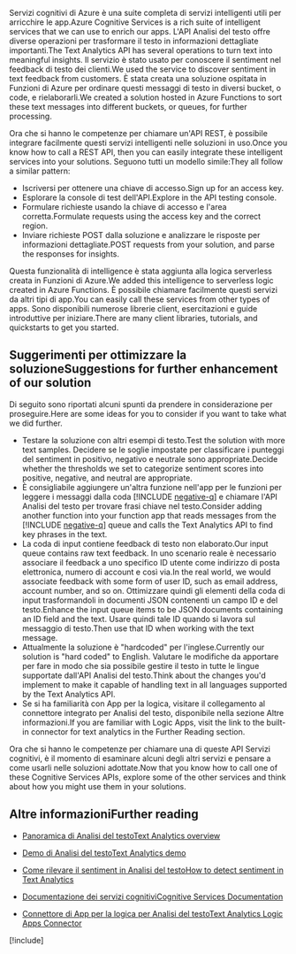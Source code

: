 <span data-ttu-id="3a73f-101">Servizi cognitivi di Azure è una suite completa di servizi intelligenti utili per arricchire le app.</span><span class="sxs-lookup"><span data-stu-id="3a73f-101">Azure Cognitive Services is a rich suite of intelligent services that we can use to enrich our apps.</span></span> <span data-ttu-id="3a73f-102">L'API Analisi del testo offre diverse operazioni per trasformare il testo in informazioni dettagliate importanti.</span><span class="sxs-lookup"><span data-stu-id="3a73f-102">The Text Analytics API has several operations to turn text into meaningful insights.</span></span> <span data-ttu-id="3a73f-103">Il servizio è stato usato per conoscere il sentiment nel feedback di testo dei clienti.</span><span class="sxs-lookup"><span data-stu-id="3a73f-103">We used the service to discover sentiment in text feedback from customers.</span></span> <span data-ttu-id="3a73f-104">È stata creata una soluzione ospitata in Funzioni di Azure per ordinare questi messaggi di testo in diversi bucket, o code, e rielaborarli.</span><span class="sxs-lookup"><span data-stu-id="3a73f-104">We created a solution hosted in Azure Functions to sort these text messages into different buckets, or queues, for further processing.</span></span>

<span data-ttu-id="3a73f-105">Ora che si hanno le competenze per chiamare un'API REST, è possibile integrare facilmente questi servizi intelligenti nelle soluzioni in uso.</span><span class="sxs-lookup"><span data-stu-id="3a73f-105">Once you know how to call a REST API, then you can easily integrate these intelligent services into your solutions.</span></span> <span data-ttu-id="3a73f-106">Seguono tutti un modello simile:</span><span class="sxs-lookup"><span data-stu-id="3a73f-106">They all follow a similar pattern:</span></span>

- <span data-ttu-id="3a73f-107">Iscriversi per ottenere una chiave di accesso.</span><span class="sxs-lookup"><span data-stu-id="3a73f-107">Sign up for an access key.</span></span>
- <span data-ttu-id="3a73f-108">Esplorare la console di test dell'API.</span><span class="sxs-lookup"><span data-stu-id="3a73f-108">Explore in the API testing console.</span></span>
- <span data-ttu-id="3a73f-109">Formulare richieste usando la chiave di accesso e l'area corretta.</span><span class="sxs-lookup"><span data-stu-id="3a73f-109">Formulate requests using the access key and the correct region.</span></span>
- <span data-ttu-id="3a73f-110">Inviare richieste POST dalla soluzione e analizzare le risposte per informazioni dettagliate.</span><span class="sxs-lookup"><span data-stu-id="3a73f-110">POST requests from your solution, and parse the responses for insights.</span></span>

<span data-ttu-id="3a73f-111">Questa funzionalità di intelligence è stata aggiunta alla logica serverless creata in Funzioni di Azure.</span><span class="sxs-lookup"><span data-stu-id="3a73f-111">We added this intelligence to serverless logic created in Azure Functions.</span></span> <span data-ttu-id="3a73f-112">È possibile chiamare facilmente questi servizi da altri tipi di app.</span><span class="sxs-lookup"><span data-stu-id="3a73f-112">You can easily call these services from other types of apps.</span></span> <span data-ttu-id="3a73f-113">Sono disponibili numerose librerie client, esercitazioni e guide introduttive per iniziare.</span><span class="sxs-lookup"><span data-stu-id="3a73f-113">There are many client libraries, tutorials, and quickstarts to get you started.</span></span>

## <a name="suggestions-for-further-enhancement-of-our-solution"></a><span data-ttu-id="3a73f-114">Suggerimenti per ottimizzare la soluzione</span><span class="sxs-lookup"><span data-stu-id="3a73f-114">Suggestions for further enhancement of our solution</span></span>

<span data-ttu-id="3a73f-115">Di seguito sono riportati alcuni spunti da prendere in considerazione per proseguire.</span><span class="sxs-lookup"><span data-stu-id="3a73f-115">Here are some ideas for you to consider if you want to take what we did further.</span></span>

- <span data-ttu-id="3a73f-116">Testare la soluzione con altri esempi di testo.</span><span class="sxs-lookup"><span data-stu-id="3a73f-116">Test the solution with more text samples.</span></span> <span data-ttu-id="3a73f-117">Decidere se le soglie impostate per classificare i punteggi del sentiment in positivo, negativo e neutrale sono appropriate.</span><span class="sxs-lookup"><span data-stu-id="3a73f-117">Decide whether the thresholds we set to categorize sentiment scores into positive, negative, and neutral are appropriate.</span></span>
- <span data-ttu-id="3a73f-118">È consigliabile aggiungere un'altra funzione nell'app per le funzioni per leggere i messaggi dalla coda [!INCLUDE [negative-q](./q-name-negative.md)] e chiamare l'API Analisi del testo per trovare frasi chiave nel testo.</span><span class="sxs-lookup"><span data-stu-id="3a73f-118">Consider adding another function into your function app that reads messages from the [!INCLUDE [negative-q](./q-name-negative.md)] queue and calls the Text Analytics API to find key phrases in the text.</span></span>
- <span data-ttu-id="3a73f-119">La coda di input contiene feedback di testo non elaborato.</span><span class="sxs-lookup"><span data-stu-id="3a73f-119">Our input queue contains raw text feedback.</span></span> <span data-ttu-id="3a73f-120">In uno scenario reale è necessario associare il feedback a uno specifico ID utente come indirizzo di posta elettronica, numero di account e così via.</span><span class="sxs-lookup"><span data-stu-id="3a73f-120">In the real world, we would associate feedback with some form of user ID, such as email address, account number, and so on.</span></span> <span data-ttu-id="3a73f-121">Ottimizzare quindi gli elementi della coda di input trasformandoli in documenti JSON contenenti un campo ID e del testo.</span><span class="sxs-lookup"><span data-stu-id="3a73f-121">Enhance the input queue items to be JSON documents containing an ID field and the text.</span></span> <span data-ttu-id="3a73f-122">Usare quindi tale ID quando si lavora sul messaggio di testo.</span><span class="sxs-lookup"><span data-stu-id="3a73f-122">Then use that ID when working with the text message.</span></span>
- <span data-ttu-id="3a73f-123">Attualmente la soluzione è "hardcoded" per l'inglese.</span><span class="sxs-lookup"><span data-stu-id="3a73f-123">Currently our solution is "hard coded" to English.</span></span> <span data-ttu-id="3a73f-124">Valutare le modifiche da apportare per fare in modo che sia possibile gestire il testo in tutte le lingue supportate dall'API Analisi del testo.</span><span class="sxs-lookup"><span data-stu-id="3a73f-124">Think about the changes you'd implement to make it capable of handling text in all languages supported by the Text Analytics API.</span></span>
- <span data-ttu-id="3a73f-125">Se si ha familiarità con App per la logica, visitare il collegamento al connettore integrato per Analisi del testo, disponibile nella sezione Altre informazioni.</span><span class="sxs-lookup"><span data-stu-id="3a73f-125">If you are familiar with Logic Apps, visit the link to the built-in connector for text analytics in the Further Reading section.</span></span>

<span data-ttu-id="3a73f-126">Ora che si hanno le competenze per chiamare una di queste API Servizi cognitivi, è il momento di esaminare alcuni degli altri servizi e pensare a come usarli nelle soluzioni adottate.</span><span class="sxs-lookup"><span data-stu-id="3a73f-126">Now that you know how to call one of these Cognitive Services APIs, explore some of the other services and think about how you might use them in your solutions.</span></span>

## <a name="further-reading"></a><span data-ttu-id="3a73f-127">Altre informazioni</span><span class="sxs-lookup"><span data-stu-id="3a73f-127">Further reading</span></span>

- [<span data-ttu-id="3a73f-128">Panoramica di Analisi del testo</span><span class="sxs-lookup"><span data-stu-id="3a73f-128">Text Analytics overview</span></span>](https://docs.microsoft.com/azure/cognitive-services/text-analytics/overview)
- [<span data-ttu-id="3a73f-129">Demo di Analisi del testo</span><span class="sxs-lookup"><span data-stu-id="3a73f-129">Text Analytics demo</span></span>](https://azure.microsoft.com/services/cognitive-services/text-analytics/)
- [<span data-ttu-id="3a73f-130">Come rilevare il sentiment in Analisi del testo</span><span class="sxs-lookup"><span data-stu-id="3a73f-130">How to detect sentiment in Text Analytics</span></span>](https://docs.microsoft.com/azure/cognitive-services/text-analytics/how-tos/text-analytics-how-to-sentiment-analysis)
- [<span data-ttu-id="3a73f-131">Documentazione dei servizi cognitivi</span><span class="sxs-lookup"><span data-stu-id="3a73f-131">Cognitive Services Documentation</span></span>](https://docs.microsoft.com/azure/cognitive-services/)

- [<span data-ttu-id="3a73f-132">Connettore di App per la logica per Analisi del testo</span><span class="sxs-lookup"><span data-stu-id="3a73f-132">Text Analytics Logic Apps Connector</span></span>](https://docs.microsoft.com/connectors/cognitiveservicestextanalytics/)

[!include[](../../../includes/azure-sandbox-cleanup.md)]
